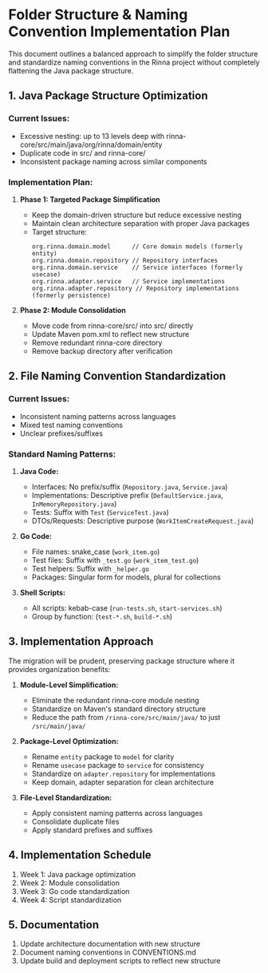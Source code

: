 # Folder Structure & Naming Convention Implementation Plan

This document outlines a balanced approach to simplify the folder structure and standardize naming conventions in the Rinna project without completely flattening the Java package structure.

## 1. Java Package Structure Optimization

### Current Issues:
- Excessive nesting: up to 13 levels deep with rinna-core/src/main/java/org/rinna/domain/entity
- Duplicate code in src/ and rinna-core/
- Inconsistent package naming across similar components

### Implementation Plan:

1. **Phase 1: Targeted Package Simplification**
   - Keep the domain-driven structure but reduce excessive nesting
   - Maintain clean architecture separation with proper Java packages
   - Target structure:
     ```
     org.rinna.domain.model      // Core domain models (formerly entity)
     org.rinna.domain.repository // Repository interfaces
     org.rinna.domain.service    // Service interfaces (formerly usecase)
     org.rinna.adapter.service   // Service implementations
     org.rinna.adapter.repository // Repository implementations (formerly persistence)
     ```

2. **Phase 2: Module Consolidation**
   - Move code from rinna-core/src/ into src/ directly
   - Update Maven pom.xml to reflect new structure
   - Remove redundant rinna-core directory
   - Remove backup directory after verification

## 2. File Naming Convention Standardization

### Current Issues:
- Inconsistent naming patterns across languages
- Mixed test naming conventions
- Unclear prefixes/suffixes

### Standard Naming Patterns:

1. **Java Code:**
   - Interfaces: No prefix/suffix (`Repository.java`, `Service.java`)
   - Implementations: Descriptive prefix (`DefaultService.java`, `InMemoryRepository.java`)
   - Tests: Suffix with `Test` (`ServiceTest.java`)
   - DTOs/Requests: Descriptive purpose (`WorkItemCreateRequest.java`)

2. **Go Code:**
   - File names: snake_case (`work_item.go`)
   - Test files: Suffix with `_test.go` (`work_item_test.go`)
   - Test helpers: Suffix with `_helper.go`
   - Packages: Singular form for models, plural for collections

3. **Shell Scripts:**
   - All scripts: kebab-case (`run-tests.sh`, `start-services.sh`)
   - Group by function: (`test-*.sh`, `build-*.sh`)

## 3. Implementation Approach

The migration will be prudent, preserving package structure where it provides organization benefits:

1. **Module-Level Simplification:**
   - Eliminate the redundant rinna-core module nesting
   - Standardize on Maven's standard directory structure
   - Reduce the path from `/rinna-core/src/main/java/` to just `/src/main/java/`

2. **Package-Level Optimization:**
   - Rename `entity` package to `model` for clarity
   - Rename `usecase` package to `service` for consistency
   - Standardize on `adapter.repository` for implementations
   - Keep domain, adapter separation for clean architecture

3. **File-Level Standardization:**
   - Apply consistent naming patterns across languages
   - Consolidate duplicate files
   - Apply standard prefixes and suffixes

## 4. Implementation Schedule

1. Week 1: Java package optimization
2. Week 2: Module consolidation
3. Week 3: Go code standardization
4. Week 4: Script standardization

## 5. Documentation

1. Update architecture documentation with new structure
2. Document naming conventions in CONVENTIONS.md
3. Update build and deployment scripts to reflect new structure